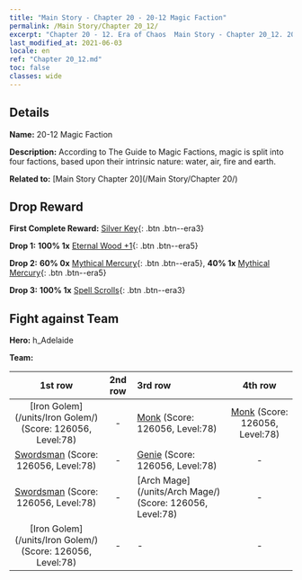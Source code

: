 ```yaml
---
title: "Main Story - Chapter 20 - 20-12 Magic Faction"
permalink: /Main Story/Chapter 20_12/
excerpt: "Chapter 20 - 12. Era of Chaos  Main Story - Chapter 20_12. 20-12 Magic Faction"
last_modified_at: 2021-06-03
locale: en
ref: "Chapter 20_12.md"
toc: false
classes: wide
---
```


## Details

 **Name:** 20-12 Magic Faction

 **Description:** According to The Guide to Magic Factions, magic is split into four factions, based upon their intrinsic nature: water, air, fire and earth.

 **Related to:** [Main Story Chapter 20](/Main Story/Chapter 20/)

## Drop Reward

 **First Complete Reward:** [Silver Key](/Items/con_693/){: .btn .btn--era3}

 **Drop 1:** **100% 1x** [Eternal Wood +1](/Items/mat_69/){: .btn .btn--era5}

 **Drop 2:** **60% 0x** [Mythical Mercury](/Items/mat_63/){: .btn .btn--era5}, **40% 1x** [Mythical Mercury](/Items/mat_63/){: .btn .btn--era5}

 **Drop 3:** **100% 1x** [Spell Scrolls](/Items/con_694/){: .btn .btn--era3}


## Fight against Team
 **Hero:** h_Adelaide

 **Team:**


  | 1st row | 2nd row | 3rd row | 4th row |
  |:----:|:----:|:----|:----:|
  | [Iron Golem](/units/Iron Golem/) (Score: 126056, Level:78)  | - | [Monk](/units/Monk/) (Score: 126056, Level:78)  | [Monk](/units/Monk/) (Score: 126056, Level:78)  |
  | [Swordsman](/units/Swordsman/) (Score: 126056, Level:78)  | - | [Genie](/units/Genie/) (Score: 126056, Level:78)  | - |
  | [Swordsman](/units/Swordsman/) (Score: 126056, Level:78)  | - | [Arch Mage](/units/Arch Mage/) (Score: 126056, Level:78)  | - |
  | [Iron Golem](/units/Iron Golem/) (Score: 126056, Level:78)  | - | - | - |


